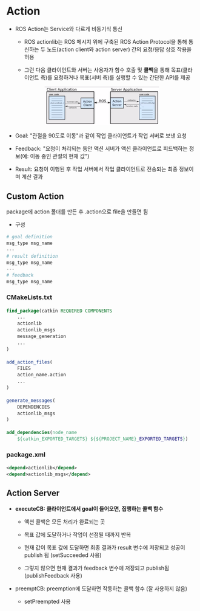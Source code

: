 # Action
+ ROS Action는 Service와 다르게 비동기식 통신
  
  + ROS actionlib는 ROS 메시지 위에 구축된 ROS Action Protocol을 통해 통신하는 두 노드(action client와 action server) 간의 요청/응답 상호 작용을 허용
  
  + 그런 다음 클라이언트와 서버는 사용자가 함수 호출 및 **콜백**을 통해 목표(클라이언트 측)를 요청하거나 목표(서버 측)를 실행할 수 있는 간단한 API를 제공

<p align="center">
    <img src="../image/6_1.png" width="60%" height="30%" title="6_1" alt="6_1"></img>
</p>

+ Goal: "관절을 90도로 이동"과 같이 작업 클라이언트가 작업 서버로 보낸 요청
  
+ Feedback: "요청이 처리되는 동안 액션 서버가 액션 클라이언트로 피드백하는 정보(예: 이동 중인 관절의 현재 값")
+ Result: 요청이 이행된 후 작업 서버에서 작업 클라이언트로 전송되는 최종 정보이며 계산 결과

## Custom Action
package에 action 폴더를 만든 후 .action으로 file을 만들면 됨
+ 구성
```python
# goal definition
msg_type msg_name
---
# result definition
msg_type msg_name
---
# feedback
msg_type msg_name
```

### CMakeLists.txt
```cmake
find_package(catkin REQUIRED COMPONENTS
    ...
    actionlib
    actionlib_msgs
    message_generation
    ...
)

add_action_files(
    FILES
    action_name.action
    ...
)

generate_messages(
    DEPENDENCIES
    actionlib_msgs
)

add_dependencies(node_name 
    ${catkin_EXPORTED_TARGETS} ${${PROJECT_NAME}_EXPORTED_TARGETS})
```


### package.xml
```xml
<depend>actionlib</depend>
<depend>actionlib_msgs</depend>
```


## Action Server
+ __executeCB: 클라이언트에서 goal이 들어오면, 집행하는 콜백 함수__
  + 액션 콜백은 모든 처리가 완료되는 곳
  + 목표 값에 도달하거나 작업이 선점될 때까지 반복
  + 현재 값이 목표 값에 도달하면 최종 결과가 result 변수에 저장되고 성공이 publish 됨 (setSucceeded 사용)

  + 그렇지 않으면 현재 결과가 feedback 변수에 저장되고 publish됨 (publishFeedback 사용)

+ preemptCB: preemption에 도달하면 작동하는 콜백 함수 (잘 사용하지 않음)
  + setPreempted 사용
